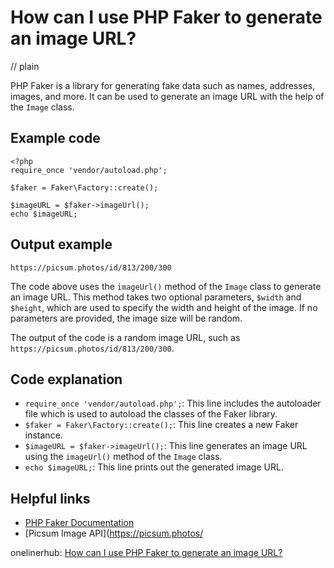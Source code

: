 # How can I use PHP Faker to generate an image URL?
// plain

PHP Faker is a library for generating fake data such as names, addresses, images, and more. It can be used to generate an image URL with the help of the `Image` class.

## Example code

```
<?php
require_once 'vendor/autoload.php';

$faker = Faker\Factory::create();

$imageURL = $faker->imageUrl();
echo $imageURL;
```

## Output example

```
https://picsum.photos/id/813/200/300
```

The code above uses the `imageUrl()` method of the `Image` class to generate an image URL. This method takes two optional parameters, `$width` and `$height`, which are used to specify the width and height of the image. If no parameters are provided, the image size will be random.

The output of the code is a random image URL, such as `https://picsum.photos/id/813/200/300`.

## Code explanation

- `require_once 'vendor/autoload.php';`: This line includes the autoloader file which is used to autoload the classes of the Faker library.
- `$faker = Faker\Factory::create();`: This line creates a new Faker instance.
- `$imageURL = $faker->imageUrl();`: This line generates an image URL using the `imageUrl()` method of the `Image` class.
- `echo $imageURL;`: This line prints out the generated image URL.

## Helpful links
- [PHP Faker Documentation](https://github.com/fzaninotto/Faker#fakerproviderimage)
- [Picsum Image API](https://picsum.photos/

onelinerhub: [How can I use PHP Faker to generate an image URL?](https://onelinerhub.com/php-faker/how-can-i-use-php-faker-to-generate-an-image-url)